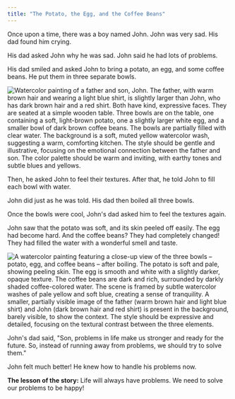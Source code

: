 ```yaml
---
title: "The Potato, the Egg, and the Coffee Beans"
---
```




Once upon a time, there was a boy named John.  John was very sad. His dad found him crying.

His dad asked John why he was sad. John said he had lots of problems. 

His dad smiled and asked John to bring a potato, an egg, and some coffee beans. He put them in three separate bowls.

![Watercolor painting of a father and son, John.  The father, with warm brown hair and wearing a light blue shirt, is slightly larger than John, who has dark brown hair and a red shirt. Both have kind, expressive faces. They are seated at a simple wooden table. Three bowls are on the table, one containing a soft, light-brown potato, one a slightly larger white egg, and a smaller bowl of dark brown coffee beans.  The bowls are partially filled with clear water.  The background is a soft, muted yellow watercolor wash, suggesting a warm, comforting kitchen.  The style should be gentle and illustrative, focusing on the emotional connection between the father and son. The color palette should be warm and inviting, with earthy tones and subtle blues and yellows.](/images/image_the-potato-the-egg-and-the-coffee-beans0.png)

Then, he asked John to feel their textures.  After that, he told John to fill each bowl with water.

John did just as he was told.  His dad then boiled all three bowls.

Once the bowls were cool, John's dad asked him to feel the textures again.

John saw that the potato was soft, and its skin peeled off easily. The egg had become hard.  And the coffee beans? They had completely changed! They had filled the water with a wonderful smell and taste.

![A watercolor painting featuring a close-up view of the three bowls – potato, egg, and coffee beans –  after boiling. The potato is soft and pale, showing peeling skin. The egg is smooth and white with a slightly darker, opaque texture. The coffee beans are dark and rich, surrounded by darkly shaded coffee-colored water. The scene is framed by subtle watercolor washes of pale yellow and soft blue, creating a sense of tranquility.  A smaller, partially visible image of the father (warm brown hair and light blue shirt) and John (dark brown hair and red shirt) is present in the background, barely visible, to show the context. The style should be expressive and detailed, focusing on the textural contrast between the three elements.](/images/image_the-potato-the-egg-and-the-coffee-beans2.png)

John's dad said, "Son, problems in life make us stronger and ready for the future. So, instead of running away from problems, we should try to solve them."

John felt much better! He knew how to handle his problems now.

**The lesson of the story:** Life will always have problems.  We need to solve our problems to be happy!
